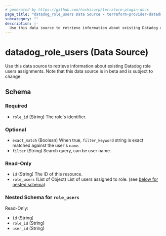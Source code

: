 ```yaml
---
# generated by https://github.com/hashicorp/terraform-plugin-docs
page_title: "datadog_role_users Data Source - terraform-provider-datadog"
subcategory: ""
description: |-
  Use this data source to retrieve information about existing Datadog role users assignments. Note that this data source is in beta and is subject to change.
---
```


# datadog_role_users (Data Source)

Use this data source to retrieve information about existing Datadog role users assignments. Note that this data source is in beta and is subject to change.



<!-- schema generated by tfplugindocs -->
## Schema

### Required

- `role_id` (String) The role's identifier.

### Optional

- `exact_match` (Boolean) When true, `filter_keyword` string is exact matched against the user's `name`.
- `filter` (String) Search query, can be user name.

### Read-Only

- `id` (String) The ID of this resource.
- `role_users` (List of Object) List of users assigned to role. (see [below for nested schema](#nestedatt--role_users))

<a id="nestedatt--role_users"></a>
### Nested Schema for `role_users`

Read-Only:

- `id` (String)
- `role_id` (String)
- `user_id` (String)
